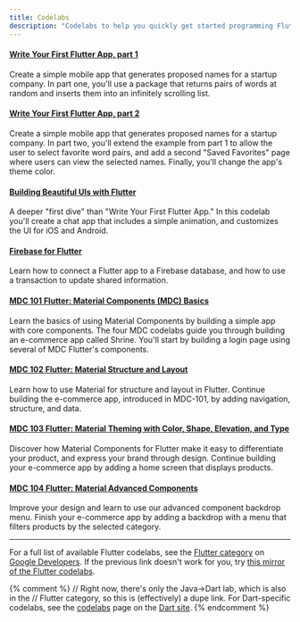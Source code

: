 ```yaml
---
title: Codelabs
description: "Codelabs to help you quickly get started programming Flutter."
---
```


#### [Write Your First Flutter App, part 1]({{site.codelabs}}/first-flutter-app-pt1)

Create a simple mobile app that generates proposed names for a startup
company. In part one, you'll use a package that returns pairs of words
at random and inserts them into an infinitely scrolling list.

#### [Write Your First Flutter App, part 2]({{site.codelabs}}/first-flutter-app-pt2)

Create a simple mobile app that generates proposed names for a startup
company. In part two, you'll extend the example from part 1 to allow
the user to select favorite word pairs, and add a second "Saved Favorites"
page where users can view the selected names.
Finally, you'll change the app's theme color.

#### [Building Beautiful UIs with Flutter]({{site.codelabs}}/flutter)

A deeper "first dive" than "Write Your First Flutter App." In this codelab
you'll create a chat app that includes a simple animation, and customizes
the UI for iOS and Android.

#### [Firebase for Flutter]({{site.codelabs}}/flutter-firebase)

Learn how to connect a Flutter app to a Firebase database, and how to use
a transaction to update shared information.

#### [MDC 101 Flutter: Material Components (MDC) Basics]({{site.codelabs}}/mdc-101-flutter)

Learn the basics of using Material Components by building
a simple app with core components.  The four MDC codelabs
guide you through building an e-commerce app called Shrine.
You'll start by building a login page using several of MDC
Flutter's components.

#### [MDC 102 Flutter: Material Structure and Layout]({{site.codelabs}}/mdc-102-flutter)

Learn how to use Material for structure and layout in Flutter.
Continue building the e-commerce app, introduced in MDC-101,
by adding navigation, structure, and data.


#### [MDC 103 Flutter: Material Theming with Color, Shape, Elevation, and Type]({{site.codelabs}}/mdc-103-flutter)

Discover how Material Components for Flutter make it easy to differentiate
your product, and express your brand through design. Continue
building your e-commerce app by adding a home screen that displays products.

#### [MDC 104 Flutter: Material Advanced Components]({{site.codelabs}}/mdc-104-flutter)

Improve your design and learn to use our advanced component backdrop menu.
Finish your e-commerce app by adding a backdrop with a menu that filters
products by the selected category.

---

For a full list of available Flutter codelabs, see the
[Flutter category]({{site.codelabs}}/?cat=Flutter)
on [Google Developers]({{site.codelabs}}).
If the previous link doesn't work for you, try
[this mirror of the Flutter codelabs](https://codelabs.flutter-io.cn/).

{% comment %}
// Right now, there's only the Java->Dart lab, which is also in the
// Flutter category, so this is (effectively) a dupe link.
For Dart-specific codelabs, see the
[codelabs]({{site.dart-site}}/codelabs) page on the
[Dart site]({{site.dart-site}}).
{% endcomment %}
